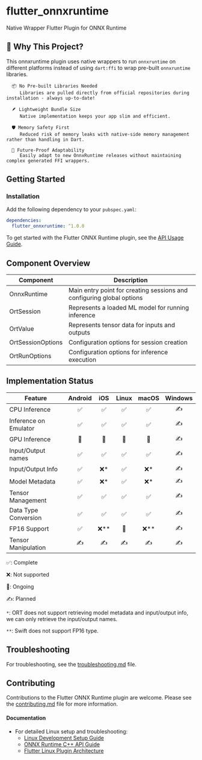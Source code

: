 # flutter_onnxruntime

Native Wrapper Flutter Plugin for ONNX Runtime

## 🌟 Why This Project?

This onnxruntime plugin uses native wrappers to run `onnxruntime` on different platforms instead of using `dart:ffi` to wrap pre-built `onnxruntime` libraries.

      📦 No Pre-built Libraries Needed
         Libraries are pulled directly from official repositories during installation - always up-to-date!
   
      🪶 Lightweight Bundle Size
         Native implementation keeps your app slim and efficient.
   
      🛡️ Memory Safety First
         Reduced risk of memory leaks with native-side memory management rather than handling in Dart.
   
      🔄 Future-Proof Adaptability
         Easily adapt to new OnnxRuntime releases without maintaining complex generated FFI wrappers.

## Getting Started

### Installation

Add the following dependency to your `pubspec.yaml`:

```yaml
dependencies:
  flutter_onnxruntime: ^1.0.0
```

To get started with the Flutter ONNX Runtime plugin, see the [API Usage Guide](docs/api_usage.md).

## Component Overview

| Component | Description |
|-----------|-------------|
| OnnxRuntime | Main entry point for creating sessions and configuring global options |
| OrtSession | Represents a loaded ML model for running inference |
| OrtValue | Represents tensor data for inputs and outputs |
| OrtSessionOptions | Configuration options for session creation |
| OrtRunOptions | Configuration options for inference execution |

## Implementation Status

| Feature | Android | iOS | Linux | macOS | Windows |
|---------|:-------:|:---:|:-----:|:-----:|:-------:|
| CPU Inference | ✅ | ✅ | ✅ | ✅ | ✍️ |
| Inference on Emulator | ✅ | ✅ | ✅ | ✅ | ✍️ |
| GPU Inference | 🚧 | 🚧 | 🚧 | 🚧 | ✍️ |
| Input/Output names | ✅ | ✅ | ✅ | ✅ | ✍️ |
| Input/Output Info | ✅ | ❌* | ✅ | ❌* | ✍️ |
| Model Metadata | ✅ | ❌* | ✅ | ❌* | ✍️ |
| Tensor Management | ✅ | ✅ | ✅ | ✅ | ✍️ |
| Data Type Conversion | ✅ | ✅ | ✅ | ✅ | ✍️ |
| FP16 Support | ✅ | ❌** | 🚧 | ❌** | ✍️ |
| Tensor Manipulation | ✍️ | ✍️ | ✍️ | ✍️ | ✍️ |

✅: Complete

❌: Not supported

🚧: Ongoing

✍️: Planned

`*`: ORT does not support retrieving model metadata and input/output info, we can only retrieve the input/output names.

`**`: Swift does not support FP16 type.

## Troubleshooting

For troubleshooting, see the [troubleshooting.md](docs/troubleshooting.md) file.

## Contributing
Contributions to the Flutter ONNX Runtime plugin are welcome. Please see the [contributing.md](docs/contributing.md) file for more information.

#### Documentation
* For detailed Linux setup and troubleshooting:
   - [Linux Development Setup Guide](docs/linux/LINUX_SETUP.md)
   - [ONNX Runtime C++ API Guide](docs/linux/ONNX_RUNTIME_API.md)
   - [Flutter Linux Plugin Architecture](docs/linux/FLUTTER_LINUX_PLUGINS.md)
